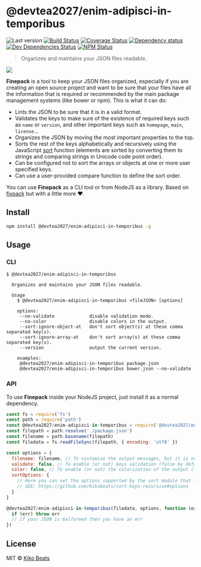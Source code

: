 # @devtea2027/enim-adipisci-in-temporibus

![Last version](https://img.shields.io/github/tag/Kikobeats/@devtea2027/enim-adipisci-in-temporibus.svg?style=flat-square)
[![Build Status](https://img.shields.io/travis/Kikobeats/@devtea2027/enim-adipisci-in-temporibus/master.svg?style=flat-square)](https://travis-ci.org/Kikobeats/@devtea2027/enim-adipisci-in-temporibus)
[![Coverage Status](https://img.shields.io/coveralls/Kikobeats/@devtea2027/enim-adipisci-in-temporibus.svg?style=flat-square)](https://coveralls.io/github/Kikobeats/@devtea2027/enim-adipisci-in-temporibus)
[![Dependency status](https://img.shields.io/david/Kikobeats/@devtea2027/enim-adipisci-in-temporibus.svg?style=flat-square)](https://david-dm.org/Kikobeats/@devtea2027/enim-adipisci-in-temporibus)
[![Dev Dependencies Status](https://img.shields.io/david/dev/Kikobeats/@devtea2027/enim-adipisci-in-temporibus.svg?style=flat-square)](https://david-dm.org/Kikobeats/@devtea2027/enim-adipisci-in-temporibus#info=devDependencies)
[![NPM Status](https://img.shields.io/npm/dm/@devtea2027/enim-adipisci-in-temporibus.svg?style=flat-square)](https://www.npmjs.org/package/@devtea2027/enim-adipisci-in-temporibus)

> Organizes and maintains your JSON files readable.

![](http://i.imgur.com/2qNLC48.png)

**Finepack** is a tool to keep your JSON files organized, especially if you are creating an open source project and want to be sure that your files have all the information that is required or recommended by the main package management systems (like bower or npm). This is what it can do:

-   Lints the JSON to be sure that it is in a valid format.
-   Validates the keys to make sure of the existence of required keys such as `name` or `version`, and other important keys such as `homepage`, `main`, `license`...
-   Organizes the JSON by moving the most important properties to the top.
-   Sorts the rest of the keys alphabetically and recursively using the JavaScript [sort](https://mzl.la/1jBtmgE) function (elements are sorted by converting them to strings and comparing strings in Unicode code point order).
-   Can be configured not to sort the arrays or objects at one or more user specified keys.
-   Can use a user-provided compare function to define the sort order.

You can use **Finepack** as a CLI tool or from NodeJS as a library. Based on [fixpack](https://github.com/henrikjoreteg/fixpack) but with a little more ♥.

## Install

```bash
npm install @devtea2027/enim-adipisci-in-temporibus -g
```

## Usage

### CLI

```
$ @devtea2027/enim-adipisci-in-temporibus

  Organizes and maintains your JSON files readable.

  Usage
    $ @devtea2027/enim-adipisci-in-temporibus <fileJSON> [options]

    options:
     --no-validate             disable validation mode.
     --no-color                disable colors in the output.
     --sort-ignore-object-at   don't sort object(s) at these comma separated key(s).
     --sort-ignore-array-at    don't sort array(s) at these comma separated key(s).
     --version                 output the current version.

    examples:
     @devtea2027/enim-adipisci-in-temporibus package.json
     @devtea2027/enim-adipisci-in-temporibus bower.json --no-validate
```

### API

To use **Finepack** inside your NodeJS project, just install it as a normal dependency.

```js
const fs = require('fs')
const path = require('path')
const @devtea2027/enim-adipisci-in-temporibus = require('@devtea2027/enim-adipisci-in-temporibus')
const filepath = path.resolve('./package.json')
const filename = path.basename(filepath)
const filedata = fs.readFileSync(filepath, { encoding: 'utf8' })

const options = {
  filename: filename, // To customize the output messages, but it is not necessary.
  validate: false, // To enable (or not) keys validation (false by default).
  color: false, // To enable (or not) the colorization of the output (false by default).
  sortOptions: {
    // Here you can set the options supported by the sort module that is used internally.
    // SEE: https://github.com/Kikobeats/sort-keys-recursive#options
  }
}

@devtea2027/enim-adipisci-in-temporibus(filedata, options, function (err, output, messages) {
  if (err) throw err
  // if your JSON is malformed then you have an err
})
```

## License

MIT © [Kiko Beats](http://www.kikobeats.com)
